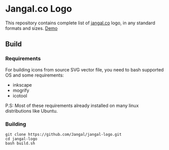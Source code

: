 # Jangal.co Logo
This repository contains complete list of [jangal.co](https://jangal.co) logo,
in any standard formats and sizes. [Demo](https://jangal.github.io/jangal-logo/)

## Build

### Requirements
For building icons from source SVG vector file, you need to bash supported OS and some requirements:

- inkscape
- mogrify
- icotool

P.S: Most of these requirements already installed on many linux distributions like Ubuntu.

### Building

	git clone https://github.com/Jangal/jangal-logo.git
    cd jangal-logo
    bash build.sh
